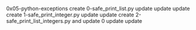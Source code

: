 0x05-python-exceptions
create 0-safe_print_list.py
update
update
update
create 1-safe_print_integer.py
update
update
create 2-safe_print_list_integers.py and update 0
update
update
